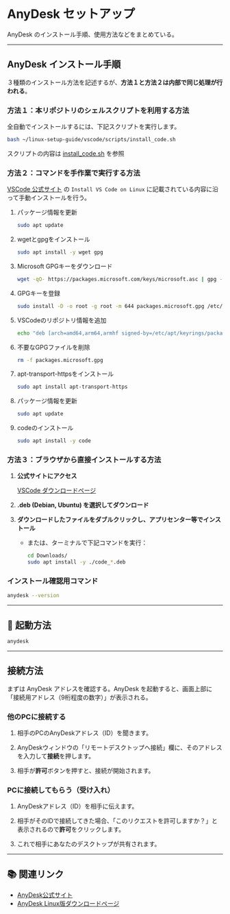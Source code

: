 # AnyDesk セットアップ

AnyDesk のインストール手順、使用方法などをまとめている。

---

## AnyDesk インストール手順

３種類のインストール方法を記述するが、**方法１と方法２は内部で同じ処理が行われる**。

### 方法１：本リポジトリのシェルスクリプトを利用する方法

全自動でインストールするには、下記スクリプトを実行します。

```bash
bash ~/linux-setup-guide/vscode/scripts/install_code.sh
```

スクリプトの内容は [install_code.sh](../scripts/install_code.sh) を参照

### 方法２：コマンドを手作業で実行する方法

[VSCode 公式サイト](https://code.visualstudio.com/docs/setup/linux#_install-vs-code-on-linux) の `Install VS Code on Linux` に記載されている内容に沿って手動インストールを行う。

1. パッケージ情報を更新
    ```bash
    sudo apt update
    ```

2. wgetとgpgをインストール
    ```bash
    sudo apt install -y wget gpg
    ```

3. Microsoft GPGキーをダウンロード
    ```bash
    wget -qO- https://packages.microsoft.com/keys/microsoft.asc | gpg --dearmor > packages.microsoft.gpg
    ```

4. GPGキーを登録
    ```bash
    sudo install -D -o root -g root -m 644 packages.microsoft.gpg /etc/apt/keyrings/packages.microsoft.gpg
    ```

5. VSCodeのリポジトリ情報を追加
    ```bash
    echo "deb [arch=amd64,arm64,armhf signed-by=/etc/apt/keyrings/packages.microsoft.gpg] https://packages.microsoft.com/repos/code stable main" |sudo tee /etc/apt/sources.list.d/vscode.list > /dev/null
    ```

6. 不要なGPGファイルを削除
    ```bash
    rm -f packages.microsoft.gpg
    ```

7. apt-transport-httpsをインストール
    ```bash
    sudo apt install apt-transport-https
    ```

8. パッケージ情報を更新
    ```bash
    sudo apt update
    ```

9. codeのインストール
    ```bash
    sudo apt install -y code
    ```

### 方法３：ブラウザから直接インストールする方法

1. **公式サイトにアクセス**

    [VSCode ダウンロードページ](https://code.visualstudio.com/Download)

2. **.deb (Debian, Ubuntu) を選択してダウンロード**

3. **ダウンロードしたファイルをダブルクリックし、アプリセンター等でインストール**

    - または、ターミナルで下記コマンドを実行：

        ```bash
        cd Downloads/
        sudo apt install -y ./code_*.deb
        ```

### インストール確認用コマンド

```bash
anydesk --version
```

---

## 🚦 起動方法

```bash
anydesk
```

---


## 接続方法

まずは AnyDesk アドレスを確認する。AnyDesk を起動すると、画面上部に「接続用アドレス（9桁程度の数字）」が表示される。

### 他のPCに接続する

1. 相手のPCのAnyDeskアドレス（ID）を聞きます。

2. AnyDeskウィンドウの「リモートデスクトップへ接続」欄に、そのアドレスを入力して**接続**を押します。

3. 相手が**許可**ボタンを押すと、接続が開始されます。

### PCに接続してもらう（受け入れ）

1. AnyDeskアドレス（ID）を相手に伝えます。

2. 相手がそのIDで接続してきた場合、「このリクエストを許可しますか？」と表示されるので**許可**をクリックします。

3. これで相手にあなたのデスクトップが共有されます。


---

## 📚 関連リンク

- [AnyDesk公式サイト](https://anydesk.com/ja)
- [AnyDesk Linux版ダウンロードページ](https://anydesk.com/ja/downloads/linux)

